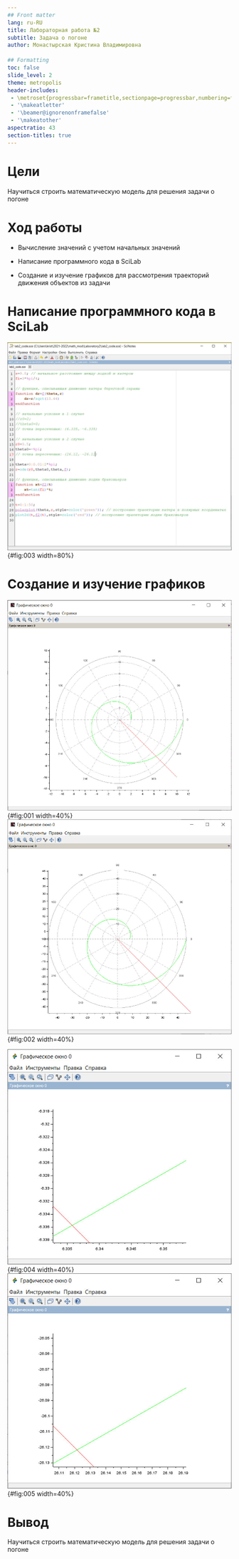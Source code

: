 ```yaml
---
## Front matter
lang: ru-RU
title: Лабораторная работа №2
subtitle: Задача о погоне
author: Монастырская Кристина Владимировна

## Formatting
toc: false
slide_level: 2
theme: metropolis
header-includes: 
 - \metroset{progressbar=frametitle,sectionpage=progressbar,numbering=fraction}
 - '\makeatletter'
 - '\beamer@ignorenonframefalse'
 - '\makeatother'
aspectratio: 43
section-titles: true
---
```


# Цели

Научиться строить математическую модель для решения задачи о погоне

# Ход работы

- Вычисление значений с учетом начальных значений

- Написание программного кода в SciLab

- Создание и изучение графиков для рассмотрения траекторий движения объектов из задачи


# Написание программного кода в SciLab

![Код программы](images/img3.jpg){#fig:003 width=80%}

# Создание и изучение графиков

![График траектории движения для лодки и катера, 1 вариант](images/img1.jpg){#fig:001 width=40%}
![График траектории движения для лодки и катера, 2 вариант](images/img2.jpg){#fig:002 width=40%}

![Точка пересечения лодки и катера, 1 вариант](images/img4.jpg){#fig:004 width=40%}
![Точка пересечения лодки и катера, 2 вариант](images/img5.jpg){#fig:005 width=40%}


# Вывод

Научиться строить математическую модель для решения задачи о погоне